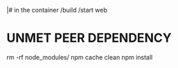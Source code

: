 |# in the container
/build
/start web

# UNMET PEER DEPENDENCY
rm -rf node_modules/
npm cache clean
npm install
